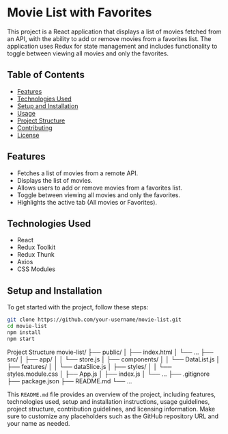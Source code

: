 # Movie List with Favorites

This project is a React application that displays a list of movies fetched from an API, with the ability to add or remove movies from a favorites list. The application uses Redux for state management and includes functionality to toggle between viewing all movies and only the favorites.

## Table of Contents

- [Features](#features)
- [Technologies Used](#technologies-used)
- [Setup and Installation](#setup-and-installation)
- [Usage](#usage)
- [Project Structure](#project-structure)
- [Contributing](#contributing)
- [License](#license)

## Features

- Fetches a list of movies from a remote API.
- Displays the list of movies.
- Allows users to add or remove movies from a favorites list.
- Toggle between viewing all movies and only the favorites.
- Highlights the active tab (All movies or Favorites).

## Technologies Used

- React
- Redux Toolkit
- Redux Thunk
- Axios
- CSS Modules

## Setup and Installation

To get started with the project, follow these steps:

   ```bash
git clone https://github.com/your-username/movie-list.git
cd movie-list
npm install
npm start
```
Project Structure
movie-list/
├── public/
│   ├── index.html
│   └── ...
├── src/
│   ├── app/
│   │   └── store.js
│   ├── components/
│   │   └── DataList.js
│   ├── features/
│   │   └── dataSlice.js
│   ├── styles/
│   │   └── styles.module.css
│   ├── App.js
│   ├── index.js
│   └── ...
├── .gitignore
├── package.json
├── README.md
└── ...


This `README.md` file provides an overview of the project, including features, technologies used, setup and installation instructions, usage guidelines, project structure, contribution guidelines, and licensing information. Make sure to customize any placeholders such as the GitHub repository URL and your name as needed.
